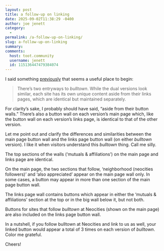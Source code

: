 ```yaml
---
layout: post
title: a follow-up on linking
date: 2025-09-02T11:38:29 -0400
author: joe jenett
category:
  - 
permalink: /a-follow-up-on-linking/
slug: a-follow-up-on-linking
summary:
comments:
  host: toot.community
  username: jenett
  id: 115136447479384074
---
```

<p class="pt-9">
I said something <a href="https://bulltown.joejenett.com/bulltown-updates-02-16-25/">previously</a> that seems a useful place to begin:
</p>
<blockquote><p>There’s two entryways to <em>bulltown</em>. While the dual versions look similar, each site has its own unique content aside from their links pages, which are identical but maintained separately.</p></blockquote>
For clarity’s sake, I probably should have said, “aside from their button walls.” There’s also a button wall on each version’s main page which, like the button wall on each version’s links page, is identical to that of the other version.

Let me point out and clarify the differences and similarities between the main page button wall and the links page button wall (on either <em>bulltown</em> version). I like it when visitors understand this <em>bulltown</em> thing. Call me silly.

The top sections of the walls (‘mutuals &amp; affiliations’) on the main page and links page are identical.

On the main page, the two sections that follow, ‘neighborhood (neocities followers)’ and ‘also appreciated’ appear on the main page wall only. In some cases, a button may appear in more than one section of the main page button wall.

The links page wall contains buttons which appear in either the ‘mutuals &amp; affiliations’ section at the top or in the big wall below it, but not both. 

Buttons for sites that follow <em>bulltown</em> at Neocities (shown on the main page) are also included on the links page button wall.

In a nutshell, if you follow bulltown at Neocities and link to us as well, your linked button would appear a total of 3 times on each version of <em>bulltown</em>. Color me grateful.

Cheers!









<a href="https://brid.gy/publish/mastodon"></a>